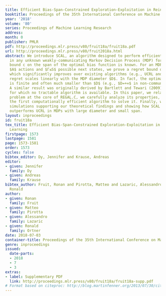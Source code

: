 ```yaml
---
title: Efficient Bias-Span-Constrained Exploration-Exploitation in Reinforcement Learning
booktitle: Proceedings of the 35th International Conference on Machine Learning
year: '2018'
volume: '80'
series: Proceedings of Machine Learning Research
address: 
month: 0
publisher: PMLR
pdf: http://proceedings.mlr.press/v80/fruit18a/fruit18a.pdf
url: http://proceedings.mlr.press/v80/fruit2018a.html
abstract: We introduce SCAL, an algorithm designed to perform efficient exploration-exploration
  in any unknown weakly-communicating Markov Decision Process (MDP) for which an upper
  bound c on the span of the optimal bias function is known. For an MDP with $S$ states,
  $A$ actions and $Γ≤S$ possible next states, we prove a regret bound of $O(c\sqrtΓSAT)$,
  which significantly improves over existing algorithms (e.g., UCRL and PSRL), whose
  regret scales linearly with the MDP diameter $D$. In fact, the optimal bias span
  is finite and often much smaller than $D$ (e.g., $D=+∞$ in non-communicating MDPs).
  A similar result was originally derived by Bartlett and Tewari (2009) for REGAL.C,
  for which no tractable algorithm is available. In this paper, we relax the optimization
  problem at the core of REGAL.C, we carefully analyze its properties, and we provide
  the first computationally efficient algorithm to solve it. Finally, we report numerical
  simulations supporting our theoretical findings and showing how SCAL significantly
  outperforms UCRL in MDPs with large diameter and small span.
layout: inproceedings
id: fruit18a
tex_title: Efficient Bias-Span-Constrained Exploration-Exploitation in Reinforcement
  Learning
firstpage: 1573
lastpage: 1581
page: 1573-1581
order: 1573
cycles: false
bibtex_editor: Dy, Jennifer and Krause, Andreas
editor:
- given: Jennifer
  family: Dy
- given: Andreas
  family: Krause
bibtex_author: Fruit, Ronan and Pirotta, Matteo and Lazaric, Alessandro and Ortner,
  Ronald
author:
- given: Ronan
  family: Fruit
- given: Matteo
  family: Pirotta
- given: Alessandro
  family: Lazaric
- given: Ronald
  family: Ortner
date: 2018-07-03
container-title: Proceedings of the 35th International Conference on Machine Learning
genre: inproceedings
issued:
  date-parts:
  - 2018
  - 7
  - 3
extras:
- label: Supplementary PDF
  link: http://proceedings.mlr.press/v80/fruit18a/fruit18a-supp.pdf
# Format based on citeproc: http://blog.martinfenner.org/2013/07/30/citeproc-yaml-for-bibliographies/
---
```

